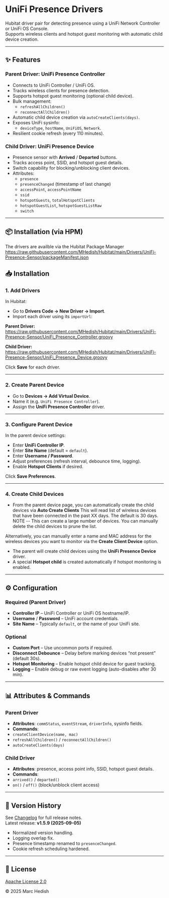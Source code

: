 # UniFi Presence Drivers

Hubitat driver pair for detecting presence using a UniFi Network Controller or UniFi OS Console.  
Supports wireless clients and hotspot guest monitoring with automatic child device creation.

---

## ✨ Features

### Parent Driver: UniFi Presence Controller
- Connects to UniFi Controller / UniFi OS.
- Tracks wireless clients for presence detection.
- Supports hotspot guest monitoring (optional child device).
- Bulk management:
  - `refreshAllChildren()`
  - `reconnectAllChildren()`
- Automatic child device creation via `autoCreateClients(days)`.
- Exposes UniFi sysinfo:
  - `deviceType`, `hostName`, `UniFiOS`, `Network`.
- Resilient cookie refresh (every 110 minutes).

### Child Driver: UniFi Presence Device
- Presence sensor with **Arrived** / **Departed** buttons.
- Tracks access point, SSID, and hotspot guest details.
- Switch capability for blocking/unblocking client devices.
- Attributes:
  - `presence`
  - `presenceChanged` (timestamp of last change)
  - `accessPoint`, `accessPointName`
  - `ssid`
  - `hotspotGuests`, `totalHotspotClients`
  - `hotspotGuestList`, `hotspotGuestListRaw`
  - `switch`

---

## 📦 Installation (via HPM)

The drivers are availble via the Hubitat Package Manager
https://raw.githubusercontent.com/MHedish/Hubitat/main/Drivers/UniFi-Presence-Sensor/packageManifest.json

## 📥 Installation

### 1. Add Drivers
In Hubitat:  
- Go to **Drivers Code → New Driver → Import**.  
- Import each driver using its `importUrl`:  

**Parent Driver:**
https://raw.githubusercontent.com/MHedish/Hubitat/main/Drivers/UniFi-Presence-Sensor/UniFi_Presence_Controller.groovy

**Child Driver:**
https://raw.githubusercontent.com/MHedish/Hubitat/main/Drivers/UniFi-Presence-Sensor/UniFi_Presence_Device.groovy

Click **Save** for each driver.  

---

### 2. Create Parent Device
- Go to **Devices → Add Virtual Device**.  
- Name it (e.g. `UniFi Presence Controller`).  
- Assign the **UniFi Presence Controller** driver.  

---

### 3. Configure Parent Device
In the parent device settings:  
- Enter **UniFi Controller IP**.  
- Enter **Site Name** (default = `default`).  
- Enter **Username / Password**.  
- Adjust preferences (refresh interval, debounce time, logging).  
- Enable **Hotspot Clients** if desired.  

Click **Save Preferences**.  

---

### 4. Create Child Devices
- From the parent device page, you can automatically create the child devices via **Auto Create Clients**
This will read list of wireless devices that have been connected in the past XX days.  The default is 30 days.
NOTE -- This can create a large number of devices.  You can manually delete the child devices to prune the list.

Alternatively, you can manually enter a name and MAC address for the wireless devices you want to monitor via the **Create Client Device** option.

- The parent will create child devices using the **UniFi Presence Device** driver.  
- A special **Hotspot child** is created automatically if hotspot monitoring is enabled.  

---

## ⚙️ Configuration

### Required (Parent Driver)
- **Controller IP** – UniFi Controller or UniFi OS hostname/IP.
- **Username** / **Password** – UniFi account credentials.
- **Site Name** – Typically `default`, or the name of your UniFi site.

### Optional
- **Custom Port** – Use uncommon ports if required.
- **Disconnect Debounce** – Delay before marking devices “not present” (default 30s).
- **Hotspot Monitoring** – Enable hotspot child device for guest tracking.
- **Logging** – Enable debug or raw event logging (auto-disables after 30 min).

---

## 📊 Attributes & Commands

### Parent Driver
- **Attributes**: `commStatus`, `eventStream`, `driverInfo`, sysinfo fields.
- **Commands**:  
- `createClientDevice(name, mac)`  
- `refreshAllChildren()` / `reconnectAllChildren()`  
- `autoCreateClients(days)`  

### Child Driver
- **Attributes**: presence, access point info, SSID, hotspot guest details.  
- **Commands**:  
- `arrived()` / `departed()`  
- `on()` / `off()` (block/unblock client access)  

---

## 📝 Version History
See [Changelog](../../changelog.md) for full release notes.  
Latest release: **v1.5.9 (2025-09-05)**  
- Normalized version handling.  
- Logging overlap fix.  
- Presence timestamp renamed to `presenceChanged`.  
- Cookie refresh scheduling hardened.  

---

## 📜 License
[Apache License 2.0](https://www.apache.org/licenses/LICENSE-2.0)  

© 2025 Marc Hedish
